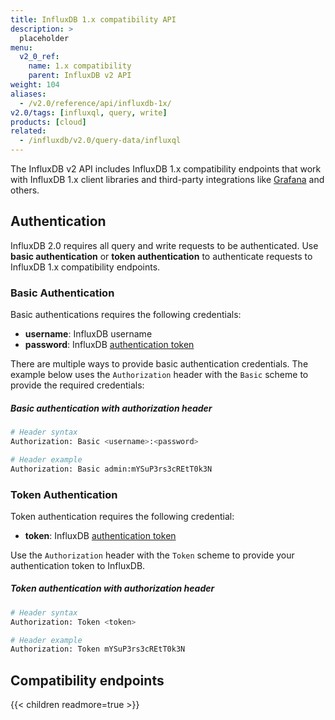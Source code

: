 ```yaml
---
title: InfluxDB 1.x compatibility API
description: >
  placeholder
menu:
  v2_0_ref:
    name: 1.x compatibility
    parent: InfluxDB v2 API
weight: 104
aliases:
  - /v2.0/reference/api/influxdb-1x/
v2.0/tags: [influxql, query, write]
products: [cloud]
related:
  - /influxdb/v2.0/query-data/influxql
---
```


The InfluxDB v2 API includes InfluxDB 1.x compatibility endpoints that work with
InfluxDB 1.x client libraries and third-party integrations like [Grafana](https://grafana.com) and others.

## Authentication
InfluxDB 2.0 requires all query and write requests to be authenticated.
Use **basic authentication** or **token authentication** to authenticate requests to
InfluxDB 1.x compatibility endpoints.

### Basic Authentication
Basic authentications requires the following credentials:

- **username**: InfluxDB username
- **password**: InfluxDB [authentication token](/v2.0/security/tokens/)

There are multiple ways to provide basic authentication credentials.
The example below uses the `Authorization` header with the `Basic` scheme to
provide the required credentials:

##### Basic authentication with authorization header
```sh
# Header syntax
Authorization: Basic <username>:<password>

# Header example
Authorization: Basic admin:mYSuP3rs3cREtT0k3N
```

### Token Authentication
Token authentication requires the following credential:

- **token**: InfluxDB [authentication token](/v2.0/security/tokens/)

Use the `Authorization` header with the `Token` scheme to provide your
authentication token to InfluxDB.

##### Token authentication with authorization header
```sh
# Header syntax
Authorization: Token <token>

# Header example
Authorization: Token mYSuP3rs3cREtT0k3N
```

## Compatibility endpoints

{{< children readmore=true >}}
